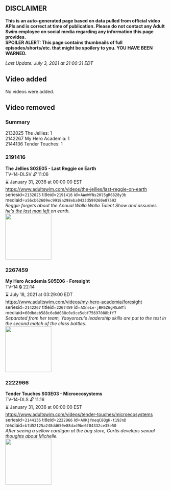 ## DISCLAIMER
**This is an auto-generated page based on data pulled from official video APIs and is correct at time of publication. Please do not contact any Adult Swim employee on social media regarding any information this page provides.**  
**SPOILER ALERT: This page contains thumbnails of full episodes/shorts/etc. that might be spoilery to you. YOU HAVE BEEN WARNED.**  

_Last Update: July 3, 2021 at 21:00:31 EDT_
## Video added
No videos were added.  
## Video removed
### Summary
2132025 The Jellies: 1  
2142267 My Hero Academia: 1  
2144136 Tender Touches: 1  
### 2191416
**The Jellies S02E05 - Last Reggie on Earth**  
TV-14-DLSV 🔓 11:06  
⌛ January 31, 2036 at 00:00:00 EST  
https://www.adultswim.com/videos/the-jellies/last-reggie-on-earth  
seriesid=`2132025` titleid=`2191416` id=`AWmWYNs2Hl5gR6828y3b` mediaid=`a56cb62609ec9918a298eba0423d599260e87592`  
_Reggie forgets about the Annual Walla Walla Talent Show and assumes he's the last man left on earth._  
<a href="https://i.cdn.turner.com/adultswim/big/image-upload/thumbnails/thumb-2_image-15591483386931.jpg"><img src="https://i.cdn.turner.com/adultswim/big/image-upload/thumbnails/thumb-2_image-15591483386931.jpg" height="144px" /></a>
### 2267459
**My Hero Academia S05E06 - Foresight**  
TV-14 🔒 22:14  
⌛ July 18, 2021 at 03:29:00 EDT  
https://www.adultswim.com/videos/my-hero-academia/foresight  
seriesid=`2142267` titleid=`2267459` id=`AXneLe-jBH5Z6gH5aWTl` mediaid=`60dbdeb588c6e8d088c0e9ce5ebf75697088bff7`  
_Separated from her team, Yaoyorozu's leadership skills are put to the test in the second match of the class battles._  
<a href="https://media.cdn.adultswim.com/uploads/20210610/thumbnails/2_21610106356-MyHeroAcademia_094_Foresight.png"><img src="https://media.cdn.adultswim.com/uploads/20210610/thumbnails/2_21610106356-MyHeroAcademia_094_Foresight.png" height="144px" /></a>
### 2222966
**Tender Touches S03E03 - Microecosystems**  
TV-14-DLS 🔓 11:16  
⌛ January 31, 2036 at 00:00:00 EST  
https://www.adultswim.com/videos/tender-touches/microecosystems  
seriesid=`2144136` titleid=`2222966` id=`AXKjYneqC8QgH-t19JnD` mediaid=`b7d52125a248dd650e88dad9be6f84332ce35e50`  
_After seeing a yellow cardigan at the bug store, Curtis develops sexual thoughts about Michelle._  
<a href="https://media.cdn.adultswim.com/uploads/20200611/thumbnails/2_20611837149-TenderTouches_303_dup-20200610.jpg"><img src="https://media.cdn.adultswim.com/uploads/20200611/thumbnails/2_20611837149-TenderTouches_303_dup-20200610.jpg" height="144px" /></a>
